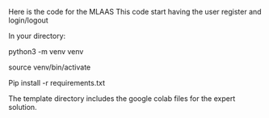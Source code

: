 Here is the code for the MLAAS
This code start having the user register and login/logout

In your directory:

python3 -m venv venv

source venv/bin/activate

Pip install -r requirements.txt


The template directory includes the google colab files for the expert solution.


